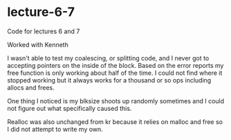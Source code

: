 # lecture-6-7
Code for lectures 6 and 7


Worked with Kenneth

I wasn't able to test my coalescing, or splitting code, and I never got to accepting pointers on the inside of the block. Based on the error reports my free function is only working about half of the time. I could not find where it stopped working but it always works for a thousand or so ops including allocs and frees. 

One thing I noticed is my blksize shoots up randomly sometimes and I could not figure out what specifically caused this.

Realloc was also unchanged from kr because it relies on malloc and free so I did not attempt to write my own. 
